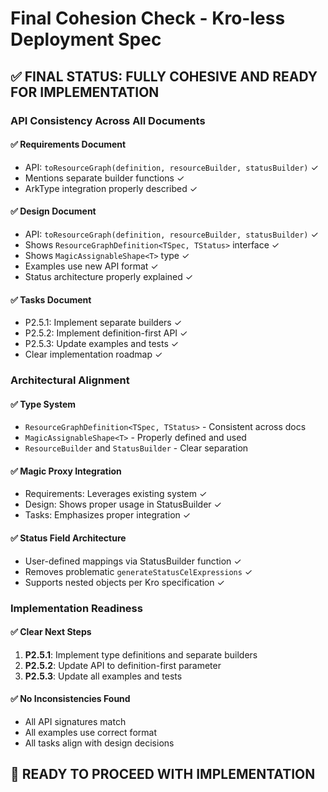 # Final Cohesion Check - Kro-less Deployment Spec

## ✅ **FINAL STATUS: FULLY COHESIVE AND READY FOR IMPLEMENTATION**

### **API Consistency Across All Documents**

#### ✅ **Requirements Document**
- API: `toResourceGraph(definition, resourceBuilder, statusBuilder)` ✓
- Mentions separate builder functions ✓
- ArkType integration properly described ✓

#### ✅ **Design Document**  
- API: `toResourceGraph(definition, resourceBuilder, statusBuilder)` ✓
- Shows `ResourceGraphDefinition<TSpec, TStatus>` interface ✓
- Shows `MagicAssignableShape<T>` type ✓
- Examples use new API format ✓
- Status architecture properly explained ✓

#### ✅ **Tasks Document**
- P2.5.1: Implement separate builders ✓
- P2.5.2: Implement definition-first API ✓  
- P2.5.3: Update examples and tests ✓
- Clear implementation roadmap ✓

### **Architectural Alignment**

#### ✅ **Type System**
- `ResourceGraphDefinition<TSpec, TStatus>` - Consistent across docs
- `MagicAssignableShape<T>` - Properly defined and used
- `ResourceBuilder` and `StatusBuilder` - Clear separation

#### ✅ **Magic Proxy Integration**
- Requirements: Leverages existing system ✓
- Design: Shows proper usage in StatusBuilder ✓
- Tasks: Emphasizes proper integration ✓

#### ✅ **Status Field Architecture**
- User-defined mappings via StatusBuilder function ✓
- Removes problematic `generateStatusCelExpressions` ✓
- Supports nested objects per Kro specification ✓

### **Implementation Readiness**

#### ✅ **Clear Next Steps**
1. **P2.5.1**: Implement type definitions and separate builders
2. **P2.5.2**: Update API to definition-first parameter
3. **P2.5.3**: Update all examples and tests

#### ✅ **No Inconsistencies Found**
- All API signatures match
- All examples use correct format
- All tasks align with design decisions

## **🚀 READY TO PROCEED WITH IMPLEMENTATION**
